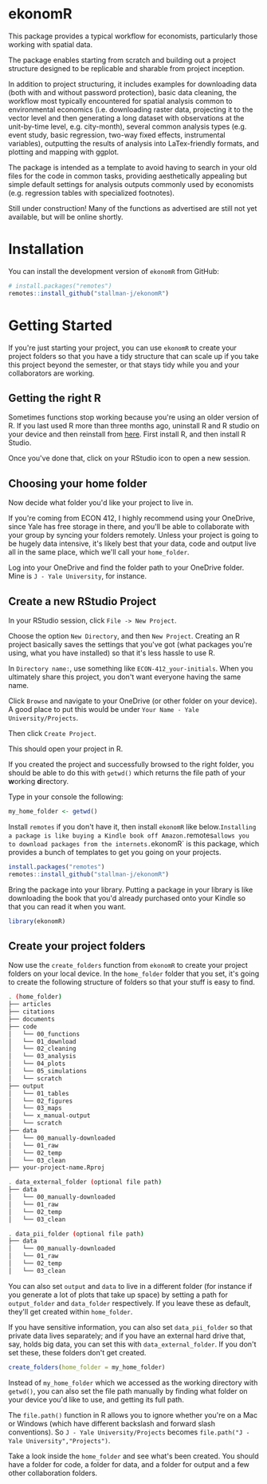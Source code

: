 <!-- README.md is generated from README.Rmd. Please edit that file -->



# ekonomR

<!-- badges: start -->
<!-- badges: end -->

This package provides a typical workflow for economists, particularly those working with spatial data.

The package enables starting from scratch and building out a project structure designed to be replicable and sharable from project inception. 
    
In addition to project structuring, it includes examples for downloading data (both with and without password protection), basic data cleaning, the workflow most typically encountered for spatial analysis common to environmental economics (i.e. downloading raster data, projecting it to the vector level and then generating a long dataset with observations at the unit-by-time level, e.g. city-month), several common analysis types (e.g. event study, basic regression, two-way fixed effects, instrumental variables), outputting the results of analysis into LaTex-friendly formats, and plotting and mapping with ggplot.
    
The package is intended as a template to avoid having to search in your old files for the code in common tasks, providing aesthetically appealing but simple default settings for analysis outputs commonly used by economists (e.g. regression tables with specialized footnotes). 

Still under construction! Many of the functions as advertised are still not yet available, but will be online shortly.

# Installation

You can install the development version of `ekonomR` from GitHub:

``` r
# install.packages("remotes")
remotes::install_github("stallman-j/ekonomR")
```

# Getting Started

If you're just starting your project, you can use `ekonomR` to create your project folders so that you have a tidy structure that can scale up if you take this project beyond the semester, or that stays tidy while you and your collaborators are working.


## Getting the right R

Sometimes functions stop working because you're using an older version of R. If you last used R more than three months ago, uninstall R and R studio on your device and then reinstall from [here](https://posit.co/download/rstudio-desktop/). First install R, and then install R Studio.

Once you've done that, click on your RStudio icon to open a new session.

## Choosing your home folder
Now decide what folder you'd like your project to live in. 

If you're coming from ECON 412, I highly recommend using your OneDrive, since Yale has free storage in there, and you'll be able to collaborate with your group by syncing your folders remotely. Unless your project is going to be hugely data intensive, it's likely best that your data, code and output live all in the same place, which we'll call your `home_folder`.

Log into your OneDrive and find the folder path to your OneDrive folder. Mine is `J - Yale University`, for instance.

## Create a new RStudio Project

In your RStudio session, click `File -> New Project`. 

Choose the option `New Directory`, and then `New Project`. Creating an R project basically saves the settings that you've got (what packages you're using, what you have installed) so that it's less hassle to use R.

In `Directory name:`, use something like `ECON-412_your-initials`. When you ultimately share this project, you don't want everyone having the same name.

Click `Browse` and navigate to your OneDrive (or other folder on your device). A good place to put this would be under `Your Name - Yale University/Projects`.

Then click `Create Project`.

This should open your project in R.

If you created the project and successfully browsed to the right folder, you should be able to do this with `getwd()` which returns the file path of your **w**orking **d**irectory. 

Type in your console the following:

``` r
my_home_folder <- getwd()

```

Install `remotes` if you don't have it, then install `ekonomR` like below.` Installing a package is like buying a Kindle book off Amazon. `remotes` allows you to download packages from the internets. `ekonomR` is this package, which provides a bunch of templates to get you going on your projects.

``` r
install.packages("remotes")
remotes::install_github("stallman-j/ekonomR")
```

Bring the package into your library. Putting a package in your library is like downloading the book that you'd already purchased onto your Kindle so that you can read it when you want.

``` r
library(ekonomR)

```
## Create your project folders

Now use the `create_folders` function from `ekonomR` to create your project folders on your local device. In the `home_folder` folder that you set, it's going to create the following structure of folders so that your stuff is easy to find.

```bash
. (home_folder)
├── articles
├── citations
├── documents
├── code
│   └── 00_functions
│   └── 01_download
│   └── 02_cleaning
│   └── 03_analysis
│   └── 04_plots
│   └── 05_simulations
│   └── scratch
├── output
│   └── 01_tables
│   └── 02_figures
│   └── 03_maps
│   └── x_manual-output
│   └── scratch
├── data
│   └── 00_manually-downloaded
│   └── 01_raw
│   └── 02_temp
│   └── 03_clean
├── your-project-name.Rproj

. data_external_folder (optional file path)
├── data
│   └── 00_manually-downloaded
│   └── 01_raw
│   └── 02_temp
│   └── 03_clean

. data_pii_folder (optional file path)
├── data
│   └── 00_manually-downloaded
│   └── 01_raw
│   └── 02_temp
│   └── 03_clean
```

You can also set `output` and `data` to live in a different folder (for instance if you generate a lot of plots that take up space) by setting a path for `output_folder` and `data_folder` respectively. If you leave these as default, they'll get created within `home_folder`.

If you have sensitive information, you can also set `data_pii_folder` so that private data lives separately; and if you have an external hard drive that, say, holds big data, you can set this with `data_external_folder`. If you don't set these, these folders don't get created.


``` r
create_folders(home_folder = my_home_folder)

```

Instead of `my_home_folder` which we accessed as the working directory with `getwd()`, you can also set the file path manually by finding what folder on your device you'd like to use, and getting its full path.

The `file.path()` function in R allows you to ignore whether you're on a Mac or Windows (which have different backslash and forward slash conventions). So `J - Yale University/Projects` becomes `file.path("J - Yale University","Projects")`.

Take a look inside the `home_folder` and see what's been created. You should have a folder for code, a folder for data, and a folder for output and a few other collaboration folders.

